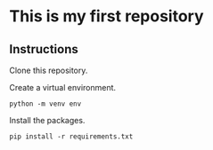 # This is my first repository

## Instructions
Clone this repository.

Create a virtual environment.

`python -m venv env`

Install the packages.

`pip install -r requirements.txt`